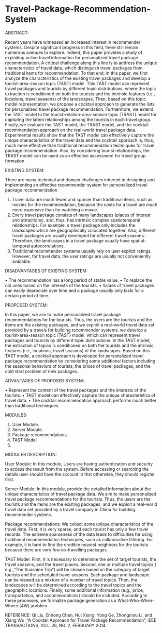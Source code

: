 # Travel-Package-Recommendation-System


ABSTRACT:

Recent years have witnessed an increased interest in recommender systems. Despite significant progress in this field, there still remain numerous avenues to explore. Indeed, this paper provides a study of exploiting online travel information for personalized travel package recommendation. A critical challenge along this line is to address the unique characteristics of travel data, which distinguish travel packages from traditional items for recommendation. To that end, in this paper, we first analyze the characteristics of the existing travel packages and develop a tourist-area-season topic (TAST) model. This TAST model can represent travel packages and tourists by different topic distributions, where the topic extraction is conditioned on both the tourists and the intrinsic features (i.e., locations, travel seasons) of the landscapes. Then, based on this topic model representation, we propose a cocktail approach to generate the lists for personalized travel package recommendation. Furthermore, we extend the TAST model to the tourist-relation-area-season topic (TRAST) model for capturing the latent relationships among the tourists in each travel group. Finally, we evaluate the TAST model, the TRAST model, and the cocktail recommendation approach on the real-world travel package data. Experimental results show that the TAST model can effectively capture the unique characteristics of the travel data and the cocktail approach is, thus, much more effective than traditional recommendation techniques for travel package recommendation. Also, by considering tourist relationships, the TRAST model can be used as an effective assessment for travel group formation.

EXISTING SYSTEM:

There are many technical and domain challenges inherent in designing and implementing an effective recommender system for personalized travel package recommendation.
1.	 Travel data are much fewer and sparser than traditional items, such as movies for the recommendation, because the costs for a travel are much more expensive than for watching a movie.
2.	 Every travel package consists of many landscapes (places of interest and attractions), and, thus, has intrinsic complex spatiotemporal relationships. For example, a travel package only includes the landscapes which are geographically colocated together. Also, different travel packages are usually developed for different travel seasons. Therefore, the landscapes in a travel package usually have spatial-temporal autocorrelations. 
3.	Traditional recommender systems usually rely on user explicit ratings. However, for travel data, the user ratings are usually not conveniently available.

DISADVANTAGES OF EXISTING SYSTEM:

•	The recommendation has a long period of stable value.
•	To replace the old ones based on the interests of the tourists.
•	Values of travel packages can easily depreciate over time and a package usually only lasts for a certain period of time.

PROPOSED SYSTEM:

In this paper, we aim to make personalized travel package recommendations for the tourists. Thus, the users are the tourists and the items are the existing packages, and we exploit a real-world travel data set provided by a travels for building recommender systems. we develop a tourist-area-season topic (TAST) model, which can represent travel packages and tourists by different topic distributions. In the TAST model, the extraction of topics is conditioned on both the tourists and the intrinsic features (i.e., locations, travel seasons) of the landscapes.  Based on this TAST model, a cocktail approach is developed for personalized travel package recommendation by considering some additional factors including the seasonal behaviors of tourists, the prices of travel packages, and the cold start problem of new packages.

ADVANTAGES OF PROPOSED SYSTEM:

•	Represent the content of the travel packages and the interests of the tourists.
•	TAST model can effectively capture the unique characteristics of travel data.
•	The cocktail recommendation approach performs much better than traditional techniques.

MODULES:

1.	User Module.
2.	Server Module.
3.	Package recommendations.
4.	TAST Model
5.	
MODULES DESCRIPTION:

User Module:
In this module, Users are having authentication and security to access the result from the system. Before accessing or searching the details user should have the account in that otherwise, they should register first.

Server Module:
In this module, provide the detailed information about the unique characteristics of travel package data. We aim to make personalized travel package recommendations for the tourists. Thus, the users are the tourists and the items are the existing packages, and we exploit a real-world travel data set provided by a travel company in China for building recommender systems.

Package recommendations:
We collect some unique characteristics of the travel data. First, it is very sparse, and each tourist has only a few travel records. The extreme sparseness of the data leads to difficulties for using traditional recommendation techniques, such as collaborative filtering. For example, it is hard to find the credible nearest neighbors for the tourists because there are very few co-travelling packages.

TAST Model:
First, it is necessary to determine the set of target tourists, the travel seasons, and the travel places. Second, one or multiple travel topics ( e.g.,“The Sunshine Trip”) will be chosen based on the category of target tourists and the scheduled travel seasons. Each package and landscape can be viewed as a mixture of a number of travel topics. Then, the landscapes will be determined according to the travel topics and the geographic locations. Finally, some additional information (e.g., price, transportation, and accommodations) should be included. According to these processes, we formalize package generation as a What-Who-When-Where (4W) problem.

REFERENCE:
Qi Liu, Enhong Chen, Hui Xiong, Yong Ge, Zhongmou Li, and Xiang Wu ,“A Cocktail Approach for Travel Package Recommendation”, IEEE TRANSACTIONS, VOL. 26, NO. 2, FEBRUARY 2014.

